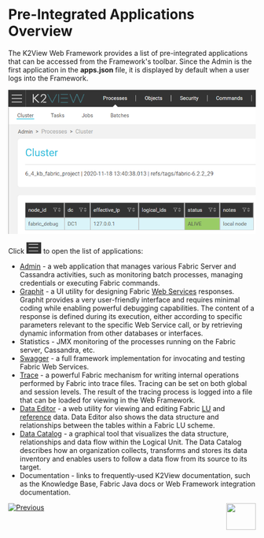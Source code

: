 # Pre-Integrated Applications Overview

The K2View Web Framework provides a list of pre-integrated applications that can be accessed from the Framework's toolbar. Since the Admin is the first application in the **apps.json** file, it is displayed by default when a user logs into the Framework. 

<img src="images/30_02_toolbar.PNG" alt="image" style="zoom:80%;" />

Click <img src="images/30_02_icon.PNG" alt="image" style="zoom:67%;" /> to open the list of applications:

- [Admin](03_web_admin_application.md) - a web application that manages various Fabric Server and Cassandra activities, such as monitoring batch processes, managing credentials or executing Fabric commands.
- [Graphit](/articles/15_web_services_and_graphit/17_Graphit/01_graphit_overview.md) - a UI utility for designing Fabric [Web Services](/articles/15_web_services_and_graphit/01_web_services_overview.md) responses. Graphit provides a very user-friendly interface and requires minimal coding while enabling powerful debugging capabilities. The content of a response is defined during its execution, either according to specific parameters relevant to the specific Web Service call, or by retrieving dynamic information from other databases or interfaces.
- Statistics - JMX monitoring of the processes running on the Fabric server, Cassandra, etc.
- [Swagger](/articles/15_web_services_and_graphit/09_swagger.md) - a full framework implementation for invocating and testing Fabric Web Services.
- [Trace](/articles/29_tracing/05_trace_view.md) - a powerful Fabric mechanism for writing internal operations performed by Fabric into trace files. Tracing can be set on both global and session levels. The result of the tracing process is logged into a file that can be loaded for viewing in the Web Framework.
- [Data Editor](04_data_editor_overview.md) - a web utility for viewing and editing Fabric [LU](/articles/06_LU_tables/01_LU_tables_overview.md) and [reference](/articles/22_reference(commonDB)_tables/01_fabric_commonDB_overview.md) data. Data Editor also shows the data structure and relationships between the tables within a Fabric LU scheme.
- [Data Catalog](/articles/33_data_catalog/01_data_catalog_overview.md) - a graphical tool that visualizes the data structure, relationships and data flow within the Logical Unit. The Data Catalog describes how an organization collects, transforms and stores its data inventory and enables users to follow a data flow from its source to its target.
- Documentation - links to frequently-used K2View documentation, such as the Knowledge Base, Fabric Java docs or Web Framework integration documentation.



[![Previous](/articles/images/Previous.png)](01_web_framework_overview.md)[<img align="right" width="60" height="54" src="/articles/images/Next.png">](03_web_admin_application.md) 